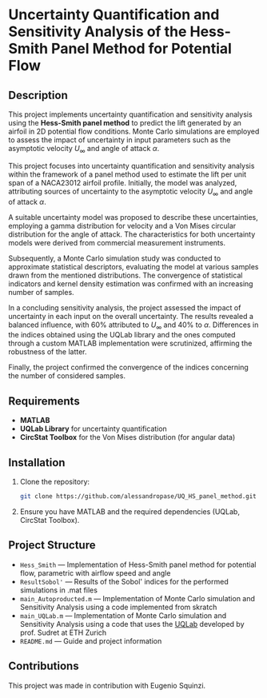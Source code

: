# Uncertainty Quantification and Sensitivity Analysis of the Hess-Smith Panel Method for Potential Flow

## Description
This project implements uncertainty quantification and sensitivity analysis using the **Hess-Smith panel method** to predict the lift generated by an airfoil in 2D potential flow conditions. Monte Carlo simulations are employed to assess the impact of uncertainty in input parameters such as the asymptotic velocity $U_\infty$ and angle of attack $\alpha$.

This project focuses into uncertainty quantification and sensitivity analysis within the framework of a panel method used to estimate the lift per unit span of a NACA23012 airfoil profile. Initially, the model was analyzed, attributing sources of uncertainty to the asymptotic velocity $U_\infty$ and angle of attack $\alpha$. 

A suitable uncertainty model was proposed to describe these uncertainties, employing a gamma distribution for velocity and a Von Mises circular distribution for the angle of attack. The characteristics for both uncertainty models were derived from commercial measurement instruments. 

Subsequently, a Monte Carlo simulation study was conducted to approximate statistical descriptors, evaluating the model at various samples drawn from the mentioned distributions. The convergence of statistical indicators and kernel density estimation was confirmed with an increasing number of samples. 

In a concluding sensitivity analysis, the project assessed the impact of uncertainty in each input on the overall uncertainty. The results revealed a balanced influence, with 60% attributed to $U_\infty$ and 40% to $\alpha$. Differences in the indices obtained using the UQLab library and the ones computed through a custom MATLAB implementation were scrutinized, affirming the robustness of the latter. 

Finally, the project confirmed the convergence of the indices concerning the number of considered samples.

## Requirements
- **MATLAB**
- **UQLab Library** for uncertainty quantification
- **CircStat Toolbox** for the Von Mises distribution (for angular data)

## Installation
1. Clone the repository:
   ```bash
   git clone https://github.com/alessandropase/UQ_HS_panel_method.git
   ```
2. Ensure you have MATLAB and the required dependencies (UQLab, CircStat Toolbox).


## Project Structure
- `Hess_Smith` — Implementation of Hess-Smith panel method for potential flow, parametric with airflow speed and angle
- `ResultSobol'` — Results of the Sobol' indices for the performed simulations in .mat files
- `main_Autoproducted.m` — Implementation of Monte Carlo simulation and Sensitivity Analysis using a code implemented from skratch
- `main_UQLab.m` — Implementation of Monte Carlo simulation and Sensitivity Analysis using a code that uses the [UQLab](https://www.uqlab.com/about) developed by prof. Sudret at ETH Zurich
- `README.md` — Guide and project information

## Contributions
This project was made in contribution with Eugenio Squinzi.
